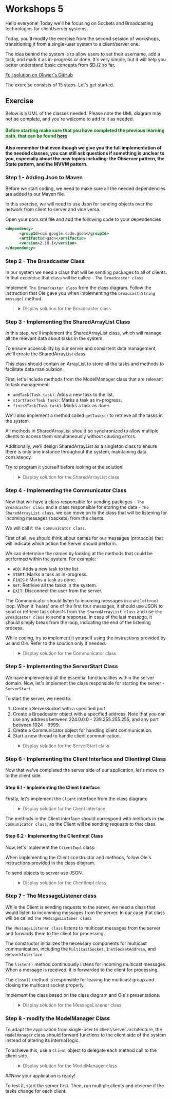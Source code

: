 # Workshops 5

<p>Hello everyone! Today we'll be focusing on Sockets and Broadcasting technologies for client/server systems.</p>

<p>Today, you'll modify the exercise from the second session of workshops, transitioning it from a single-user system to a client/server one.</p>

<p>The idea behind the system is to allow users to set their username, add a task, and mark it as in-progress or done. It's very simple, but it will help you better understand basic concepts from SDJ2 so far.</p>

[Full solution on Oliwier's GitHub](https://github.com/OliwierWijas/TaskApplication?fbclid=IwAR3aiqjNFYGZf-Q1nbApb4oN9YB61smzZpt6K-nhDzvdFzin-mlowyAWer4)

<p>The exercise consists of 15 steps. Let's get started.</p>

## Exercise
<p>Below is a UML of the classes needed. Please note the UML diagram may not be complete, and you're welcome to add to it as needed.</p>

#### <span style="color: green;"> Before starting make sure that you have completed the previous learning path, that can be found [here](https://github.com/OliwierWijas/OliwierWijas.github.io/blob/main/Workshops2.md)

#### Also remember that even though we give you the full implementation of the needed classes, you can still ask questions if something is unclear to you, especially about the new topics including: the Observer pattern, the State pattern, and the MVVM pattern.

### Step 1 - Adding Json to Maven

<p>Before we start coding, we need to make sure all the needed dependencies are added to our Maven file.</p>
<p>In this exercise, we will need to use Json for sending objects over the network from client to server and vice versa.</p>
<p>Open your pom.xml file and add the following code to your dependencies</p>

```xml
<dependency>
      <groupId>com.google.code.gson</groupId>
      <artifactId>gson</artifactId>
      <version>2.10.1</version>
</dependency>

```

### Step 2 - The Broadcaster Class
<p>In our system we need a class that will be sending packages to all of clients. In that excercise that class will be called - <code>The Broadcaster class</code>
<p>Implement <code>The Broadcaster class</code> from the class diagram. Follow the instruction that Ole gave you when implementing the <code>broadcast(String message)</code> method.</p>

<blockquote>
<details>
<summary>Display solution for the Broadcaster class</summary>
      
```java
import java.io.IOException;
import java.net.DatagramPacket;
import java.net.DatagramSocket;
import java.net.InetAddress;

public class Broadcaster {
  private final InetAddress group;
  private final int port;

  public Broadcaster(String groupAddress, int port) throws IOException {
    this.group = InetAddress.getByName(groupAddress);
    this.port = port;
  }

  public synchronized void broadcast(String message) throws IOException {
    try(DatagramSocket socket = new DatagramSocket()) {
      byte[] content = message.getBytes();
      DatagramPacket packet = new DatagramPacket(content, content.length, group, port);
      socket.send(packet);
    }
  }
}
```
</details>
</blockquote>

### Step 3 - Implementing the SharedArrayList Class

<p>In this step, we'll implement the SharedArrayList class, which will manage all the relevant data about tasks in the system.</p>
<p>To ensure accessibility by our server and consistent data management, we'll create the SharedArrayList class.</p>
<p>This class should contain an ArrayList to store all the tasks and methods to facilitate data manipulation.</p>
<p>First, let's include methods from the ModelManager class that are relevant to task management:</p>
<ul>
  <li><code>addTask(Task task)</code>: Adds a new task to the list.</li>
  <li><code>startTask(Task task)</code>: Marks a task as in-progress.</li>
  <li><code>finishTask(Task task)</code>: Marks a task as done.</li>
</ul>
<p>We'll also implement a method called <code>getTasks()</code> to retrieve all the tasks in the system.</p>
<p>All methods in SharedArrayList should be synchronized to allow multiple clients to access them simultaneously without causing errors.</p>
<p>Additionally, we'll design SharedArrayList as a singleton class to ensure there is only one instance throughout the system, maintaining data consistency.</p>
<p>Try to program it yourself before looking at the solution!</p>

<blockquote>
<details>
<summary>Display solution for the SharedArrayList class</summary>
      
```java
public class SharedArrayList
{
  private ArrayList<Task> tasks;
  private static SharedArrayList instance;

  private SharedArrayList() {
    this.tasks = new ArrayList<>();
  }

  public static synchronized SharedArrayList getInstance() {
    if (instance == null) {
      instance = new SharedArrayList();
    }
    return instance;
  }

  public synchronized ArrayList<Task> getTasks()
  {
    return tasks;
  }

  public synchronized void addTask(Task task) {
    this.tasks.add(task);
  }

  public synchronized void startTask(Task task) {
    for (int i = 0; i < tasks.size(); i++)
    {
      if (tasks.get(i).equals(task)) {
        tasks.get(i).startTask();
        break;
      }
    }
  }

  public synchronized void finishTask(Task task) {
    for (int i = 0; i < tasks.size(); i++)
    {
      if (tasks.get(i).equals(task)) {
        tasks.get(i).finishTask();
        break;
      }
    }
  }
}
```
</details>
</blockquote>

### Step 4 - Implementing the Communicator Class

<p>Now that we have a class responsible for sending packages - <code>The Broadcaster class</code> and a class responsible for storing the data - <code>The SharedArrayList class</code>, we can move on to the class that will be listening for incoming messages (packets) from the clients.</p>

<p>We will call it <code>The Communicator class</code>.</p>

<p>First of all, we should think about names for our messages (protocols) that will indicate which action the Server should perform.</p>

<p>We can determine the names by looking at the methods that could be performed within the system. For example:</p>

<ul>
  <li><code>ADD</code>: Adds a new task to the list.</li>
  <li><code>START</code>: Marks a task as in-progress.</li>
  <li><code>FINISH</code>: Marks a task as done.</li>
  <li><code>GET</code>: Retrieve all the tasks in the system.</li>
  <li><code>EXIT</code>: Disconnect the user from the server.</li>
</ul>

<p>The Communicator should listen to incoming messages in a <code>while(true)</code> loop. When it 'hears' one of the first four messages, it should use JSON to send or retrieve task objects from <code>the SharedArrayList class</code> and use <code>the Broadcaster class</code> to send a response. In case of the last message, it should simply break from the loop, indicating the end of the listening process.</p>

<p>While coding, try to implement it yourself using the instructions provided by us and Ole. Refer to the solution only if needed.</p>

<blockquote>
<details>
<summary>Display solution for the Communicator class</summary>
      
```java
public class Communicator implements Runnable {
  private final Socket socket;
  private final Broadcaster broadcaster;
  private final Gson gson;
  private final SharedArrayList sharedArrayList;

  private final static String GET = "GET";
  private final static String ADD = "ADD";
  private final static String START = "START";
  private final static String FINISH = "FINISH";
  private final static String EXIT = "EXIT";

  public Communicator(Socket socket, Broadcaster broadcaster) {
    this.socket = socket;
    this.broadcaster = broadcaster;
    this.gson = new GsonBuilder().registerTypeAdapter(State.class, new StateInterfaceAdapter()).create();
    this.sharedArrayList = SharedArrayList.getInstance();
  }

  private synchronized void communicate() throws IOException {
    try {
      InputStream inputStream = socket.getInputStream();
      BufferedReader input = new BufferedReader(new InputStreamReader(inputStream));
      OutputStream outputStream = socket.getOutputStream();
      PrintWriter output = new PrintWriter(outputStream);

      loop: while (true) {
        String jsonRequest = input.readLine();
        switch (jsonRequest) {
          case GET: {
            output.println(gson.toJson(sharedArrayList.getTasks()));
            output.flush();
            System.out.println(socket.getLocalAddress() + ": Tasks arrayList request.");
            break;
          }
          case ADD: {
            String message = input.readLine();
            Task task = gson.fromJson(message, Task.class);
            sharedArrayList.addTask(task);
            System.out.println(socket.getLocalAddress() + ": Adding task request.");
            broadcaster.broadcast(gson.toJson(sharedArrayList.getTasks()));
            break;
          }
          case START: {
            String message = input.readLine();
            Task task = gson.fromJson(message, Task.class);
            sharedArrayList.startTask(task);
            System.out.println(socket.getLocalAddress() + ": Starting task request.");
            broadcaster.broadcast(gson.toJson(sharedArrayList.getTasks()));
            break;
          }
          case FINISH: {
            String message = input.readLine();
            Task task = gson.fromJson(message, Task.class);
            sharedArrayList.finishTask(task);
            System.out.println(socket.getLocalAddress() + ": Finishing task request.");
            broadcaster.broadcast(gson.toJson(sharedArrayList.getTasks()));
            break;
          }
          case EXIT: {
            System.out.println(socket.getLocalAddress() + ": Exiting request.");
            break loop;
          }
        }
      }
    }
    finally {
      socket.close();
    }
  }

  @Override public void run() {
    try {
      communicate();
    }
    catch (Exception e) {
      e.printStackTrace();
    }
  }
}
```
</details>
</blockquote>

### Step 5 - Implementing the ServerStart Class

<p>We have implemented all the essential functionalities within the server domain. Now, let's implement the class responsible for starting the server - <code>ServerStart</code>.</p>

<p>To start the server, we need to:</p>

1. Create a ServerSocket with a specified port.
2. Create a Broadcaster object with a specified address. Note that you can use any address between 224.0.0.0 - 239.255.255.255, and any port between 1024 - 9999.
3. Create a Communicator object for handling client communication.
4. Start a new thread to handle client communication.

<blockquote>
<details>
<summary>Display solution for the ServerStart class</summary>
      
```java
import java.io.IOException;
import java.net.ServerSocket;
import java.net.Socket;

public class ServerStart {
  public static void main(String[] args) throws IOException {
    ServerSocket serverSocket = new ServerSocket(8080);
    Broadcaster broadcaster = new Broadcaster("230.0.0.0", 8888);
    while (true) {
      System.out.println("Server ready for input.");
      Socket socket = serverSocket.accept();
      Communicator communicator = new Communicator(socket, broadcaster);
      Thread communicatorThread = new Thread(communicator);
      communicatorThread.start();
    }
  }
}
```
</details>
</blockquote>

### Step 6 - Implementing the Client Interface and ClientImpl Class

<p>Now that we've completed the server side of our application, let's move on to the client side.</p>

#### Step 6.1 - Implementing the Client Interface

<p>Firstly, let's implement the <code>Client</code> interface from the class diagram:</p>

<blockquote>
<details>
<summary>Display solution for the Client Interface</summary>
      
```java
public interface Client extends Closeable {
  ArrayList<Task> getTasks() throws IOException;
  void startTask(Task task);
  void finishTask(Task task);
  void addTask(Task task);
  void addPropertyChangeListener(PropertyChangeListener listener);
  void removePropertyChangeListener(PropertyChangeListener listener);
}
```
</details>
</blockquote>
<p>The methods in the Client interface should correspond with methods in <code>the Communicator class</code>, as the Client will be sending requests to that class.</p>

#### Step 6.2 - Implementing the ClientImpl Class
<p>Now, let's implement the <code>ClientImpl</code> class:</p>
<p>When implementing the Client constructor and methods, follow Ole's instructions provided in the class diagram.</p>
<p>To send objects to server use JSON.</p>

<blockquote>
<details>
<summary>Display solution for the ClientImpl class</summary>
      
```java
public class ClientImpl implements Client {
  private final Socket socket;
  private final PrintWriter output;
  private final BufferedReader input;
  private final MessageListener listener;
  private final PropertyChangeSupport support;
  private final Gson gson;

  private final static String GET = "GET";
  private final static String ADD = "ADD";
  private final static String START = "START";
  private final static String FINISH = "FINISH";
  private final static String EXIT = "EXIT";

  public ClientImpl(String host, int port, String groupAddress, int groupPort) throws IOException {
    this.socket = new Socket(host, port);
    this.output = new PrintWriter(socket.getOutputStream());
    this.input = new BufferedReader(new InputStreamReader(socket.getInputStream()));
    this.support = new PropertyChangeSupport(this);
    this.gson = new GsonBuilder().registerTypeAdapter(State.class, new StateInterfaceAdapter()).create();

    this.listener = new MessageListener(this, groupAddress, groupPort);
    Thread thread = new Thread(listener);
    thread.start();
  }

  @Override public ArrayList<Task> getTasks() throws IOException {
    output.println(GET);
    output.flush();
    ArrayList<Task> tasks = gson.fromJson(input.readLine(), new TypeToken<ArrayList<Task>>() {}.getType());
    return tasks;
  }

  @Override public void startTask(Task task) {
    output.println(START);
    output.println(gson.toJson(task));
    output.flush();
  }

  @Override public void finishTask(Task task) {
    output.println(FINISH);
    output.println(gson.toJson(task));
    output.flush();
  }

  @Override public void addTask(Task task) {
    output.println(ADD);
    output.println(gson.toJson(task));
    output.flush();
  }

  @Override public void addPropertyChangeListener(PropertyChangeListener listener) {
    this.support.addPropertyChangeListener(listener);
  }

  @Override public void removePropertyChangeListener(PropertyChangeListener listener) {
    this.support.removePropertyChangeListener(listener);
  }

  public void receiveBroadcast(String message) {
    ArrayList<Task> update = gson.fromJson(message, new TypeToken<ArrayList<Task>>() {}.getType());
    support.firePropertyChange("List", null, update);
  }

  @Override public void close() throws IOException {
    listener.close();
    output.println(EXIT);
    output.flush();
    socket.close();
  }
}
```
</details>
</blockquote>

### Step 7 - The MessageListener class
<p>While the Client is sending requests to the server, we need a class that would listen to incomming messages from the server. In our case that class will be called <code>the MessageListener class</code></p>
<p> <code>The MessageListener class</code> listens to multicast messages from the server and forwards them to the client for processing.</p>
<p>The constructor initializes the necessary components for multicast communication, including the <code>MulticastSocket</code>, <code>InetSocketAddress</code>, and <code>NetworkInterface</code>.</p>
<p>The <code>listen()</code> method continuously listens for incoming multicast messages. When a message is received, it is forwarded to the client for processing.</p>
<p>The <code>close()</code> method is responsible for leaving the multicast group and closing the multicast socket properly.</p>
<p>Implement the class based on the class diagram and Ole's presentations.</p>

<blockquote>
<details>
<summary>Display solution for the MessageListener class</summary>
      
```java
public class MessageListener implements Runnable
{
  private final ClientImpl client;
  private final MulticastSocket multicastSocket;
  private final InetSocketAddress socketAddress;
  private final NetworkInterface networkInterface;

  public MessageListener(ClientImpl client, String groupAddress, int port) throws IOException {
    this.client = client;
    multicastSocket = new MulticastSocket(port);
    InetAddress group = InetAddress.getByName(groupAddress);
    socketAddress = new InetSocketAddress(group, port);
    networkInterface = NetworkInterface.getByInetAddress(group);
  }

  private void listen() throws IOException {
    multicastSocket.joinGroup(socketAddress, networkInterface);
    try {
      byte[] content = new byte[32768];
      while (true) {
        DatagramPacket packet = new DatagramPacket(content, content.length);
        multicastSocket.receive(packet);
        String message = new String(packet.getData(), 0, packet.getLength());
        client.receiveBroadcast(message);
      }
    } catch (SocketException e) {
      if (!((e.getCause()) instanceof AsynchronousCloseException)) throw e;
    }
  }

  public void close() throws IOException {
    multicastSocket.leaveGroup(socketAddress, networkInterface);
    multicastSocket.close();
  }

  @Override public void run()
  {
    try {
      listen();
    }
    catch (IOException e) {
      e.printStackTrace();
    }
  }
}
```
</details>
</blockquote>

### Step 8 - modify the ModelManager Class
<p>To adapt the application from single-user to client/server architecture, the <code>ModelManager</code> class should forward functions to the client side of the system instead of altering its internal logic.</p>
<p>To achieve this, use a <code>Client</code> object to delegate each method call to the client side.</p>

<blockquote>
<details>
<summary>Display solution for the ModelManager class</summary>
      
```java
public class ModelManager implements Model, PropertyChangeListener{
    private final Client client;
    private final PropertyChangeSupport support;
    public ModelManager(Client client){
        this.client = client;
        this.client.addPropertyChangeListener(this);
        this.support = new PropertyChangeSupport(this);
    }

    @Override public ArrayList<Task> getTasks() throws IOException
    {
        return client.getTasks();
    }

    @Override
    public synchronized void startTask(Task task) {
        client.startTask(task);
    }

    @Override
    public synchronized void finishTask(Task task) {
        client.finishTask(task);
    }

    @Override
    public synchronized void addTask(Task task) {
        client.addTask(task);
    }
    @Override
    public void addPropertyChangeListener(PropertyChangeListener listener) {
        support.addPropertyChangeListener(listener);
    }

    @Override
    public void removePropertyChangeListener(PropertyChangeListener listener) {
        support.removePropertyChangeListener(listener);
    }

    @Override public void propertyChange(PropertyChangeEvent evt)
    {
        Platform.runLater(() -> {
            if (evt.getPropertyName().equals("List")) {
                this.support.firePropertyChange("List", null, evt.getNewValue());
            }
        });
    }
}
```
</details>
</blockquote>

##Now your application is ready!
<p>To test it, start the server first. Then, run multiple clients and observe if the tasks change for each client.</p>





